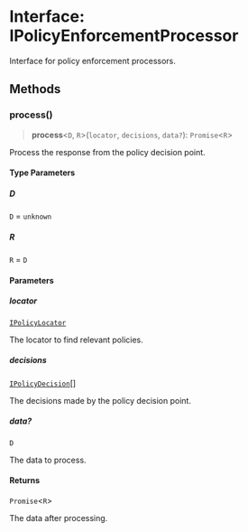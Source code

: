 # Interface: IPolicyEnforcementProcessor

Interface for policy enforcement processors.

## Methods

### process()

> **process**\<`D`, `R`\>(`locator`, `decisions`, `data?`): `Promise`\<`R`\>

Process the response from the policy decision point.

#### Type Parameters

##### D

`D` = `unknown`

##### R

`R` = `D`

#### Parameters

##### locator

[`IPolicyLocator`](IPolicyLocator.md)

The locator to find relevant policies.

##### decisions

[`IPolicyDecision`](IPolicyDecision.md)[]

The decisions made by the policy decision point.

##### data?

`D`

The data to process.

#### Returns

`Promise`\<`R`\>

The data after processing.
